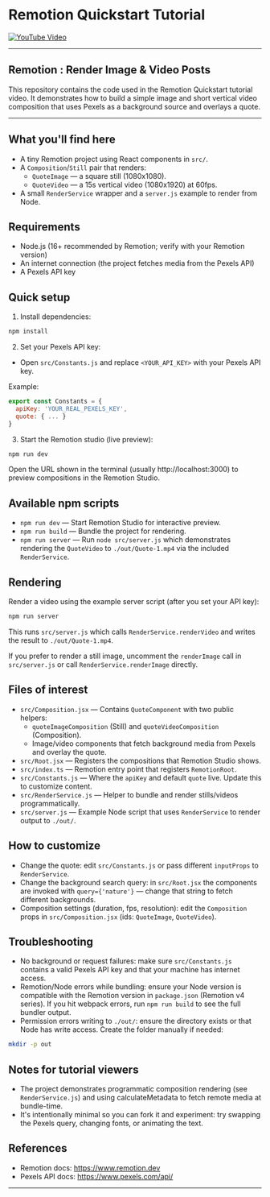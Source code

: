 # Remotion Quickstart Tutorial

[![YouTube Video](https://img.youtube.com/vi/X_lCPzKxnSE/maxresdefault.jpg)](https://www.youtube.com/watch?v=X_lCPzKxnSE)

---

## Remotion : Render Image & Video Posts

This repository contains the code used in the Remotion Quickstart tutorial video. It demonstrates how to build a simple image and short vertical video composition that uses Pexels as a background source and overlays a quote.

---

## What you'll find here

- A tiny Remotion project using React components in `src/`.
- A `Composition`/`Still` pair that renders:
  - `QuoteImage` — a square still (1080x1080).
  - `QuoteVideo` — a 15s vertical video (1080x1920) at 60fps.
- A small `RenderService` wrapper and a `server.js` example to render from Node.

## Requirements

- Node.js (16+ recommended by Remotion; verify with your Remotion version)
- An internet connection (the project fetches media from the Pexels API)
- A Pexels API key

## Quick setup

1. Install dependencies:

```bash
npm install
```

2. Set your Pexels API key:

 - Open `src/Constants.js` and replace `<YOUR_API_KEY>` with your Pexels API key.

Example:

```js
export const Constants = {
  apiKey: 'YOUR_REAL_PEXELS_KEY',
  quote: { ... }
}
```

3. Start the Remotion studio (live preview):

```bash
npm run dev
```

Open the URL shown in the terminal (usually http://localhost:3000) to preview compositions in the Remotion Studio.

## Available npm scripts

- `npm run dev` — Start Remotion Studio for interactive preview.
- `npm run build` — Bundle the project for rendering.
- `npm run server` — Run `node src/server.js` which demonstrates rendering the `QuoteVideo` to `./out/Quote-1.mp4` via the included `RenderService`.

## Rendering

Render a video using the example server script (after you set your API key):

```bash
npm run server
```

This runs `src/server.js` which calls `RenderService.renderVideo` and writes the result to `./out/Quote-1.mp4`.

If you prefer to render a still image, uncomment the `renderImage` call in `src/server.js` or call `RenderService.renderImage` directly.

## Files of interest

- `src/Composition.jsx` — Contains `QuoteComponent` with two public helpers:
  - `quoteImageComposition` (Still) and `quoteVideoComposition` (Composition).
  - Image/video components that fetch background media from Pexels and overlay the quote.
- `src/Root.jsx` — Registers the compositions that Remotion Studio shows.
- `src/index.ts` — Remotion entry point that registers `RemotionRoot`.
- `src/Constants.js` — Where the `apiKey` and default `quote` live. Update this to customize content.
- `src/RenderService.js` — Helper to bundle and render stills/videos programmatically.
- `src/server.js` — Example Node script that uses `RenderService` to render output to `./out/`.

## How to customize

- Change the quote: edit `src/Constants.js` or pass different `inputProps` to `RenderService`.
- Change the background search query: in `src/Root.jsx` the components are invoked with `query={'nature'}` — change that string to fetch different backgrounds.
- Composition settings (duration, fps, resolution): edit the `Composition` props in `src/Composition.jsx` (ids: `QuoteImage`, `QuoteVideo`).

## Troubleshooting

- No background or request failures: make sure `src/Constants.js` contains a valid Pexels API key and that your machine has internet access.
- Remotion/Node errors while bundling: ensure your Node version is compatible with the Remotion version in `package.json` (Remotion v4 series). If you hit webpack errors, run `npm run build` to see the full bundler output.
- Permission errors writing to `./out/`: ensure the directory exists or that Node has write access. Create the folder manually if needed:

```bash
mkdir -p out
```

## Notes for tutorial viewers

- The project demonstrates programmatic composition rendering (see `RenderService.js`) and using calculateMetadata to fetch remote media at bundle-time.
- It's intentionally minimal so you can fork it and experiment: try swapping the Pexels query, changing fonts, or animating the text.

## References

- Remotion docs: https://www.remotion.dev
- Pexels API docs: https://www.pexels.com/api/

---

